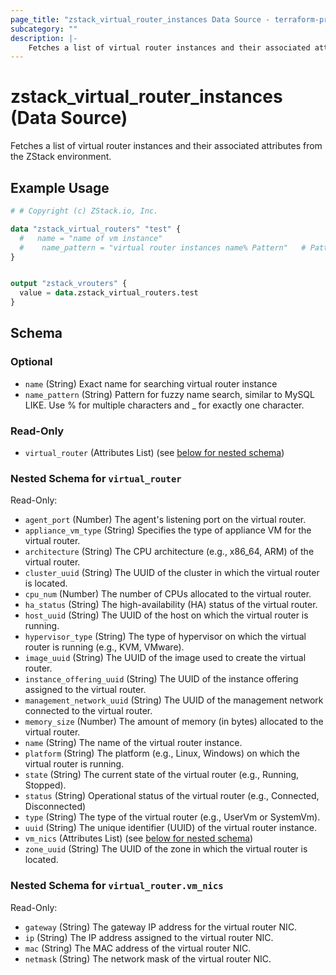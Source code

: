 ```yaml
---
page_title: "zstack_virtual_router_instances Data Source - terraform-provider-zstack"
subcategory: ""
description: |-
    Fetches a list of virtual router instances and their associated attributes from the ZStack environment.
---
```


# zstack_virtual_router_instances (Data Source)

Fetches a list of virtual router instances and their associated attributes from the ZStack environment.

## Example Usage

```terraform
# # Copyright (c) ZStack.io, Inc.

data "zstack_virtual_routers" "test" {
  #   name = "name of vm instance"
  #    name_pattern = "virtual router instances name% Pattern"   # Pattern for fuzzy name search, similar to MySQL LIKE. Use % for multiple characters and _ for exactly one character.
}


output "zstack_vrouters" {
  value = data.zstack_virtual_routers.test
}
```

<!-- schema generated by tfplugindocs -->
## Schema

### Optional

- `name` (String) Exact name for searching virtual router instance
- `name_pattern` (String) Pattern for fuzzy name search, similar to MySQL LIKE. Use % for multiple characters and _ for exactly one character.

### Read-Only

- `virtual_router` (Attributes List) (see [below for nested schema](#nestedatt--virtual_router))

<a id="nestedatt--virtual_router"></a>
### Nested Schema for `virtual_router`

Read-Only:

- `agent_port` (Number) The agent's listening port on the virtual router.
- `appliance_vm_type` (String) Specifies the type of appliance VM for the virtual router.
- `architecture` (String) The CPU architecture (e.g., x86_64, ARM) of the virtual router.
- `cluster_uuid` (String) The UUID of the cluster in which the virtual router is located.
- `cpu_num` (Number) The number of CPUs allocated to the virtual router.
- `ha_status` (String) The high-availability (HA) status of the virtual router.
- `host_uuid` (String) The UUID of the host on which the virtual router is running.
- `hypervisor_type` (String) The type of hypervisor on which the virtual router is running (e.g., KVM, VMware).
- `image_uuid` (String) The UUID of the image used to create the virtual router.
- `instance_offering_uuid` (String) The UUID of the instance offering assigned to the virtual router.
- `management_network_uuid` (String) The UUID of the management network connected to the virtual router.
- `memory_size` (Number) The amount of memory (in bytes) allocated to the virtual router.
- `name` (String) The name of the virtual router instance.
- `platform` (String) The platform (e.g., Linux, Windows) on which the virtual router is running.
- `state` (String) The current state of the virtual router (e.g., Running, Stopped).
- `status` (String) Operational status of the virtual router (e.g., Connected, Disconnected)
- `type` (String) The type of the virtual router (e.g., UserVm or SystemVm).
- `uuid` (String) The unique identifier (UUID) of the virtual router instance.
- `vm_nics` (Attributes List) (see [below for nested schema](#nestedatt--virtual_router--vm_nics))
- `zone_uuid` (String) The UUID of the zone in which the virtual router is located.

<a id="nestedatt--virtual_router--vm_nics"></a>
### Nested Schema for `virtual_router.vm_nics`

Read-Only:

- `gateway` (String) The gateway IP address for the virtual router NIC.
- `ip` (String) The IP address assigned to the virtual router NIC.
- `mac` (String) The MAC address of the virtual router NIC.
- `netmask` (String) The network mask of the virtual router NIC.




